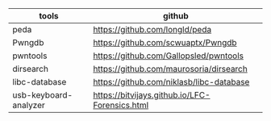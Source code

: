 tools | github
-|-
peda | https://github.com/longld/peda
Pwngdb | https://github.com/scwuaptx/Pwngdb
pwntools | https://github.com/Gallopsled/pwntools
dirsearch | https://github.com/maurosoria/dirsearch
libc-database | https://github.com/niklasb/libc-database
usb-keyboard-analyzer | https://bitvijays.github.io/LFC-Forensics.html
